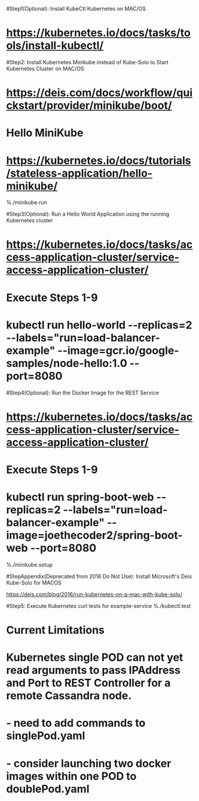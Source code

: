 #Step1(Optional): Install KubeCtl Kubernetes on MAC/OS
#
# https://kubernetes.io/docs/tasks/tools/install-kubectl/


#Step2: Install Kubernetes Minikube instead of Kube-Solo to Start Kubernetes Cluster on MAC/OS
#
# https://deis.com/docs/workflow/quickstart/provider/minikube/boot/
#
# Hello MiniKube
#
# https://kubernetes.io/docs/tutorials/stateless-application/hello-minikube/

 %./minikube.run


#Step3(Optional): Run a Hello World Application using the running Kubernetes cluster
#
# https://kubernetes.io/docs/tasks/access-application-cluster/service-access-application-cluster/
#
# Execute Steps 1-9
#
#  kubectl run hello-world --replicas=2 --labels="run=load-balancer-example" --image=gcr.io/google-samples/node-hello:1.0  --port=8080

#Step4(Optional): Run the Docker Image for the REST Service
#
# https://kubernetes.io/docs/tasks/access-application-cluster/service-access-application-cluster/
#
# Execute Steps 1-9
#
# kubectl run spring-boot-web --replicas=2 --labels="run=load-balancer-example" --image=joethecoder2/spring-boot-web  --port=8080

%./minikube.setup

#StepAppendix(Deprecated from 2016 Do Not Use): Install Microsoft's Deis Kube-Solo for MACOS

   https://deis.com/blog/2016/run-kubernetes-on-a-mac-with-kube-solo/


#Step5: Execute Kubernetes curl tests for example-service
%./kubectl.test


# Current Limitations
#
# Kubernetes single POD can not yet read arguments to pass IPAddress and Port to REST Controller for a remote Cassandra node.
# - need to add commands to singlePod.yaml
#
# - consider launching two docker images within one POD to doublePod.yaml

